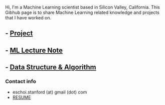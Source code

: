 Hi, I'm a Machine Learning scientist based in Silicon Valley, California. 
This Gibhub page is to share Machine Learning related knowledge and projects that I have worked on.

## **-** [Project](project/README.md)

## - [ML Lecture Note](lecture_note/README.md)

## - [Data Structure & Algorithm](dsa/dsa.md)

### Contact info
- eschoi.stanford (at) gmail (dot) com
- [RESUME]()
